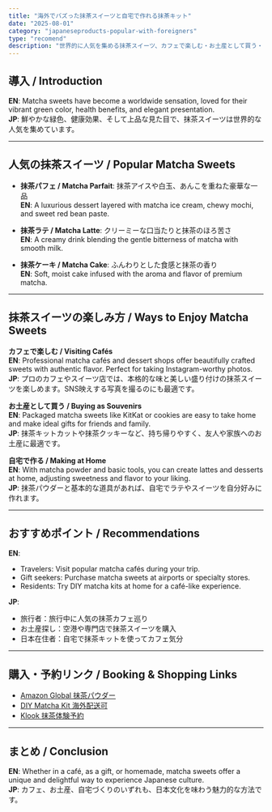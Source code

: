 ```yaml
---
title: "海外でバズった抹茶スイーツと自宅で作れる抹茶キット"
date: "2025-08-01"
category: "japaneseproducts-popular-with-foreigners"
type: "recomend"
description: "世界的に人気を集める抹茶スイーツ、カフェで楽しむ・お土産として買う・自宅で作る3つの方法を紹介"
---
```


## 導入 / Introduction
**EN**: Matcha sweets have become a worldwide sensation, loved for their vibrant green color, health benefits, and elegant presentation.  
**JP**: 鮮やかな緑色、健康効果、そして上品な見た目で、抹茶スイーツは世界的な人気を集めています。

---

## 人気の抹茶スイーツ / Popular Matcha Sweets

- **抹茶パフェ / Matcha Parfait**: 抹茶アイスや白玉、あんこを重ねた豪華な一品  
  **EN**: A luxurious dessert layered with matcha ice cream, chewy mochi, and sweet red bean paste.

- **抹茶ラテ / Matcha Latte**: クリーミーな口当たりと抹茶のほろ苦さ  
  **EN**: A creamy drink blending the gentle bitterness of matcha with smooth milk.

- **抹茶ケーキ / Matcha Cake**: ふんわりとした食感と抹茶の香り  
  **EN**: Soft, moist cake infused with the aroma and flavor of premium matcha.

---

## 抹茶スイーツの楽しみ方 / Ways to Enjoy Matcha Sweets

**カフェで楽しむ / Visiting Cafés**  
**EN**: Professional matcha cafés and dessert shops offer beautifully crafted sweets with authentic flavor. Perfect for taking Instagram-worthy photos.  
**JP**: プロのカフェやスイーツ店では、本格的な味と美しい盛り付けの抹茶スイーツを楽しめます。SNS映えする写真を撮るのにも最適です。

**お土産として買う / Buying as Souvenirs**  
**EN**: Packaged matcha sweets like KitKat or cookies are easy to take home and make ideal gifts for friends and family.  
**JP**: 抹茶キットカットや抹茶クッキーなど、持ち帰りやすく、友人や家族へのお土産に最適です。

**自宅で作る / Making at Home**  
**EN**: With matcha powder and basic tools, you can create lattes and desserts at home, adjusting sweetness and flavor to your liking.  
**JP**: 抹茶パウダーと基本的な道具があれば、自宅でラテやスイーツを自分好みに作れます。

---

## おすすめポイント / Recommendations
**EN**:  
- Travelers: Visit popular matcha cafés during your trip.  
- Gift seekers: Purchase matcha sweets at airports or specialty stores.  
- Residents: Try DIY matcha kits at home for a café-like experience.  

**JP**:  
- 旅行者：旅行中に人気の抹茶カフェ巡り  
- お土産探し：空港や専門店で抹茶スイーツを購入  
- 日本在住者：自宅で抹茶キットを使ってカフェ気分

---

## 購入・予約リンク / Booking & Shopping Links
- [Amazon Global 抹茶パウダー](#)  
- [DIY Matcha Kit 海外配送可](#)  
- [Klook 抹茶体験予約](#)

---

## まとめ / Conclusion
**EN**: Whether in a café, as a gift, or homemade, matcha sweets offer a unique and delightful way to experience Japanese culture.  
**JP**: カフェ、お土産、自宅づくりのいずれも、日本文化を味わう魅力的な方法です。
